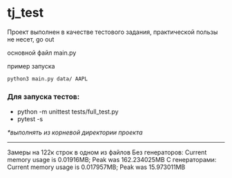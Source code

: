 # tj_test
Проект выполнен в качестве тестового задания, практической пользы не несет, go out

основной файл main.py

пример запуска 
```sh
python3 main.py data/ AAPL
```


### Для запуска тестов:
 - python -m unittest tests/full_test.py
 - pytest -s

*\*выполнять из корневой директории проекта*


___________________________________________________________

Замеры на 122к строк в одном из файлов
Без генераторов: Current memory usage is 0.01916MB; Peak was 162.234025MB
С генераторами: Current memory usage is 0.017957MB; Peak was 15.973011MB
